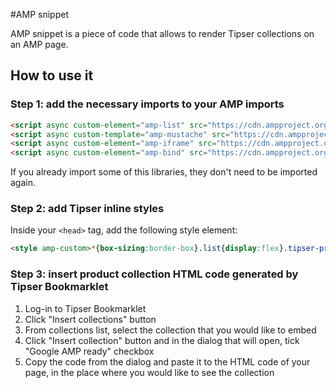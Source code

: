 #AMP snippet

AMP snippet is a piece of code that allows to render Tipser collections on an AMP page.

## How to use it ##

### Step 1: add the necessary imports to your AMP imports ###

```html
<script async custom-element="amp-list" src="https://cdn.ampproject.org/v0/amp-list-0.1.js"></script>
<script async custom-template="amp-mustache" src="https://cdn.ampproject.org/v0/amp-mustache-0.1.js"></script>
<script async custom-element="amp-iframe" src="https://cdn.ampproject.org/v0/amp-iframe-0.1.js"></script>
<script async custom-element="amp-bind" src="https://cdn.ampproject.org/v0/amp-bind-0.1.js"></script>
```

If you already import some of this libraries, they don't need to be imported again.

### Step 2: add Tipser inline styles ###

Inside your `<head>` tag, add the following style element:

```html
<style amp-custom>*{box-sizing:border-box}.list{display:flex}.tipser-product-tile{cursor:pointer;float:left;max-width:250px;min-width:160px;position:relative;overflow:hidden;width:25%;padding:10px}.tipser-product-tile:hover .tipser-product-text{opacity:1;transform:translate(0,-3)}.tipser-tile-img-container{display:block;position:relative;background:#fff;height:250px;width:100%}amp-img.tipser-tile-img img{object-fit:contain}amp-img.tipser-tile-img-hover{transition:.7s;opacity:0}.tipser-product-tile:hover .tipser-tile-img-hover{opacity:1}.tipser-product-text{background:rgba(255,255,255,0.9);bottom:0;border-top:1px solid #ececec;color:black;margin-left:auto;margin-right:auto;min-height:140px;left:0;letter-spacing:.3px;opacity:0;position:absolute;right:0;text-align:center;transition:.7s;z-index:2}.tipser-tile-product-text,.tipser-tile-product-text[data-tipser-hide-text="slide"]{font-size:12px;padding:10px;text-align:center;transition:.5s}.tipser-tile-prod-brand{color:#afafaf;line-height:1.8em;text-transform:uppercase;text-overflow:ellipsis;overflow:hidden;white-space:nowrap}.tipser-tile-prod-name{line-height:1.8em;text-overflow:ellipsis;overflow:hidden;white-space:nowrap}.tipser-buy-button-small{background-color:#e91e63;border-radius:0;color:white;display:inline-block;font-size:12px;font-weight:700;line-height:1.8;margin:5px auto 0;padding:5px 30px;padding:10px 30px;position:relative;text-transform:uppercase;text-align:center;transition:.5s;width:auto}.tipser-tile-price{height:30px;overflow:hidden}.tipser-label-price-new{color:#cd5550;font-size:13.2px;font-weight:bold;white-space:nowrap}.tipser-label-price-new+.tipser-label-price-old{text-decoration:line-through}.tipser-label-price-save{color:#cd5550}.overlay{background:rgba(255,255,255,0.7);bottom:0;left:0;overflow:auto;position:fixed;right:0;top:0;z-index:10}.dialog{background-color:#fff;border:1px solid lightgray;bottom:5px;left:5px;position:fixed;right:5px;top:5px;z-index:1}.tipser-dialog{display:block;transition:opacity 2s ease;opacity:0;overflow:hidden;border:1px red solid;position:fixed;top:4%;left:5%;bottom:5%;right:5%}.tipser-dialog_closed{pointer-events:none;opacity:0;height:1px}.tipser-dialog_open{opacity:1;pointer-events:all}.close_button{cursor:pointer;float:right;padding:10px 15px;z-index:2}.list-overflow[overflow]{position:absolute;bottom:0;left:10px;background:lightgray;color:gray;font-size:12px;padding:6px 35px;width:130px}.tipser-product-text[data-tipser-hide-text="false"]{background-color:transparent;border:0;opacity:1;position:relative;width:100%}@media(max-width:900px){.tipser-product-tile{max-width:300px;width:calc((100% - 20px) / 3)}.tipser-product-text{background-color:transparent;border:0;opacity:1;position:relative;width:100%}.tipser-tile-product-text{padding:10px 0 0 0}.tipser-buy-button-small{width:100%}}@media(max-width:620px){.tipser-product-tile{max-width:250px;width:calc((100% - 20px) / 2)}}@media(max-width:360px){.tipser-product-tile{max-width:unset;width:calc(100% - 20px)}}</style>
```

### Step 3: insert product collection HTML code generated by Tipser Bookmarklet ###

1. Log-in to Tipser Bookmarklet
2. Click "Insert collections" button
3. From collections list, select the collection that you would like to embed
4. Click "Insert collection" button and in the dialog that will open, tick "Google AMP ready" checkbox
5. Copy the code from the dialog and paste it to the HTML code of your page, in the place where you would like to see the collection
   
